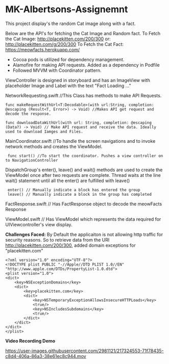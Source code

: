 # MK-Albertsons-Assignemnt

This project display's the random Cat image along with a fact. 

Below are the API's for fetching the Cat Image and Random fact. 
To Fetch the Cat Image: http://placekitten.com/200/300 or: http://placekitten.com/g/200/300
To Fetch the Cat Fact: https://meowfacts.herokuapp.com/

* Cocoa pods is utilized for dependency management. 
* Alamofire for making API requests. Added as a dependency in Podfile
* Followed MVVM with Coordinator pattern. 

ViewController is designed in storyboard and has an ImageView with placeholder Image and Label with the text "Fact Loading ..."

NetworkRequesting.swift //This Class has methods to make API Requests.

    func makeRequestWithUrl<T:Decodable>(with url:String, completion: @escaping (Result<T, Error>) -> Void) //Makes API get request and decode the response.
    
    func downloadDataWithUrl(with url: String, completion: @escaping (Data?) -> Void) // Make API request and receive the data. Ideally used to download Iamges and Files.


MainCoordinator.swift //To handle the screen navigations and to invoke network methods and creates the ViewModel. 
 
     func start() //To start the coordinator. Pushes a view controller on to NavigationController
     
DispatchGroup's enter(), leave() and wait() methods are used to create the ViewModel once after two requests are complete. 
     Thread waits at the line wait() statement until all the enter() are fulfilled with leave() 
     
     enter() // Manually indicate a block has entered the group
     leave() // Manually indicate a block in the group has completed
     
     
FactResponse.swift // Has FactResponse object to decode the meowFacts Response

ViewModel.swift 
// Has ViewModel which represents the data required for UIViewcontroller's view display.


**Challenges Faced:**
By Default the applicaiton is not allowing http traffic for security reasons. So to retrieve data from the URl http://placekitten.com/200/300, added domain exceptions for "placekitten.com"

    <?xml version="1.0" encoding="UTF-8"?>
    <!DOCTYPE plist PUBLIC "-//Apple//DTD PLIST 1.0//EN" "http://www.apple.com/DTDs/PropertyList-1.0.dtd">
    <plist version="1.0">
    <dict>
        <key>NSExceptionDomains</key>
        <dict>
            <key>placekitten.com</key>
            <dict>
                <key>NSTemporaryExceptionAllowsInsecureHTTPLoads</key>
                <true/>
                <key>NSIncludesSubdomains</key>
                <true/>
            </dict>
        </dict>
    </dict>
    </plist>




**Video Recording Demo**

https://user-images.githubusercontent.com/2981121/217324553-71f78435-c8d4-406a-86a3-38e61ec8c944.mov
